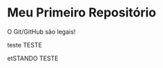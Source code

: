 Meu Primeiro Repositório 
======================== 

O Git/GitHub são legais!

teste
TESTE

etSTANDO
TESTE
